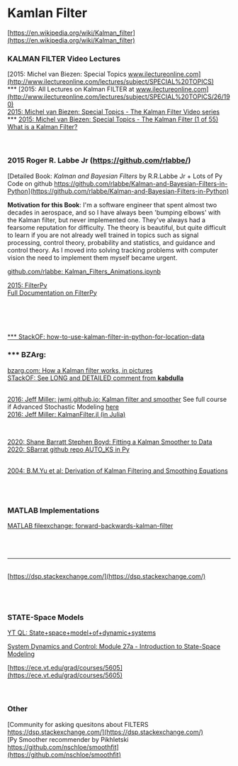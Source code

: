 # Kamlan Filter 

[https://en.wikipedia.org/wiki/Kalman_filter](https://en.wikipedia.org/wiki/Kalman_filter)<br>

### KALMAN FILTER Video Lectures<br>
[2015: Michel van Biezen: Special Topics www.ilectureonline.com](http://www.ilectureonline.com/lectures/subject/SPECIAL%20TOPICS)<br>
*** [2015: All Lectures on Kalman FILTER at www.ilectureonline.com](http://www.ilectureonline.com/lectures/subject/SPECIAL%20TOPICS/26/190)<br>
[2015: Michel van Biezen: Special Topics - The Kalman Filter Video series](https://www.youtube.com/watch?v=tk3OJjKTDnQ)<br>
*** [2015: Michel van Biezen: Special Topics - The Kalman Filter (1 of 55) What is a Kalman Filter?](https://www.youtube.com/watch?v=CaCcOwJPytQ&feature=emb_rel_pause)<br>
[]()<br>
[]()<br>


### 2015 Roger R. Labbe Jr (https://github.com/rlabbe/)<br>
[Detailed Book: *Kalman and Bayesian Filters* by R.R.Labbe Jr + Lots of Py Code on github https://github.com/rlabbe/Kalman-and-Bayesian-Filters-in-Python](https://github.com/rlabbe/Kalman-and-Bayesian-Filters-in-Python)<br>

**Motivation for this Book**: I'm a software engineer that spent almost two decades in aerospace, and so I have always been 'bumping elbows' with the Kalman filter, but never implemented one. They've always had a fearsome reputation for difficulty. The theory is beautiful, but quite difficult to learn if you are not already well trained in topics such as signal processing, control theory, probability and statistics, and guidance and control theory. As I moved into solving tracking problems with computer vision the need to implement them myself became urgent.<br>


[github.com/rlabbe: Kalman_Filters_Animations.ipynb](https://github.com/rlabbe/Kalman-and-Bayesian-Filters-in-Python/blob/master/animations/Kalman_Filters_Animations.ipynb)<br>

[2015: FilterPy](https://github.com/rlabbe/filterpy)<br>
[Full Documentation on FilterPy](https://filterpy.readthedocs.io/en/latest/)<br>

[]()<br>
[]()<br>
[]()<br>
[]()<br>
[*** StackOF: how-to-use-kalman-filter-in-python-for-location-data](https://stackoverflow.com/questions/43377626/how-to-use-kalman-filter-in-python-for-location-data)<br>

### *** BZArg:<br>
[bzarg.com: How a Kalman filter works, in pictures](http://www.bzarg.com/p/how-a-kalman-filter-works-in-pictures/)<br>
[STackOF: See LONG and DETAILED comment from **kabdulla** ](https://stackoverflow.com/questions/43377626/how-to-use-kalman-filter-in-python-for-location-data)<br>
[]()<br>

[2016: Jeff Miller: jwmi.github.io: Kalman filter and smoother](https://jwmi.github.io/ASM/6-KalmanFilter.pdf) See full course if Advanced Stochastic Modeling [here](https://jwmi.github.io/ASM/)<br>
[2016: Jeff Miller: KalmanFilter.jl (in Julia)](https://github.com/jwmi/KalmanFilter)<br>

[]()<br>

[2020: Shane Barratt Stephen Boyd: Fitting a Kalman Smoother to Data](https://stanford.edu/~boyd/papers/pdf/auto_ks.pdf)<br>
[2020: SBarrat github repo AUTO_KS in Py](https://github.com/cvxgrp/auto_ks)<br>
[]()<br>

[2004: B.M.Yu et al: Derivation of Kalman Filtering and Smoothing Equations](http://users.ece.cmu.edu/~byronyu/papers/derive_ks.pdf)<br>

[]()<br>
[]()<br>


### MATLAB Implementations 

[MATLAB fileexchange: forward-backwards-kalman-filter](https://www.mathworks.com/matlabcentral/fileexchange/69889-forward-backwards-kalman-filter)<br>
[]()<br>
[]()<br>
[]()<br>





***



[]()<br>
[https://dsp.stackexchange.com/](https://dsp.stackexchange.com/)<br>
[]()<br>
[]()<br>
[]()<br>



### STATE-Space Models

[YT QL: State+space+model+of+dynamic+systems](https://www.youtube.com/results?search_query=State+space+model+of+dynamic+systems)<br>

[System Dynamics and Control: Module 27a - Introduction to State-Space Modeling](https://www.youtube.com/watch?v=X3TOZLJCWiY)<br>

[https://ece.vt.edu/grad/courses/5605](https://ece.vt.edu/grad/courses/5605)<br>
[]()<br>
[]()<br>




### Other

[Community for asking quesitons about FILTERS https://dsp.stackexchange.com/](https://dsp.stackexchange.com/)<br>
[Py Smoother recommender by Pikhletski https://github.com/nschloe/smoothfit](https://github.com/nschloe/smoothfit)<br>
[]()<br>
[]()<br>
[]()<br>


